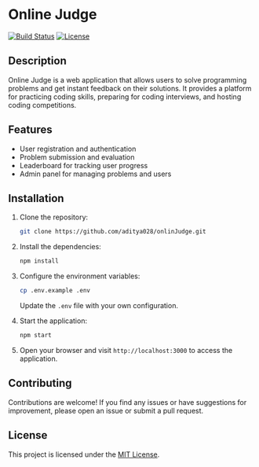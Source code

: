 # Online Judge

[![Build Status](https://img.shields.io/travis/{username}/{repository}?style=flat-square)](https://travis-ci.org/{username}/{repository})
[![License](https://img.shields.io/github/license/{username}/{repository}?style=flat-square)](https://github.com/aditya028/onlineJudge/blob/master/LICENSE)

## Description

Online Judge is a web application that allows users to solve programming problems and get instant feedback on their solutions. It provides a platform for practicing coding skills, preparing for coding interviews, and hosting coding competitions.

## Features

- User registration and authentication
- Problem submission and evaluation
- Leaderboard for tracking user progress
- Admin panel for managing problems and users

## Installation

1. Clone the repository:

    ```bash
    git clone https://github.com/aditya028/onlinJudge.git
    ```

2. Install the dependencies:

    ```bash
    npm install
    ```

3. Configure the environment variables:

    ```bash
    cp .env.example .env
    ```

    Update the `.env` file with your own configuration.

4. Start the application:

    ```bash
    npm start
    ```

5. Open your browser and visit `http://localhost:3000` to access the application.

## Contributing

Contributions are welcome! If you find any issues or have suggestions for improvement, please open an issue or submit a pull request.

## License

This project is licensed under the [MIT License](https://github.com/{username}/{repository}/blob/master/LICENSE).
